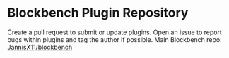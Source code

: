 # Blockbench Plugin Repository
Create a pull request to submit or update plugins. Open an issue to report bugs within plugins and tag the author if possible.
Main Blockbench repo: [JannisX11/blockbench](https://github.com/JannisX11/blockbench)
